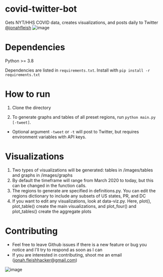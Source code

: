 # covid-twitter-bot
Gets NYT/HHS COVID data, creates visualizations, and posts daily to Twitter [@jonahfleish](https://twitter.com/jonahfleish)
![image](https://pbs.twimg.com/media/E7wWvw-WEAUArNE?format=jpg&name=4096x4096)

# Dependencies
Python >= 3.8

Dependencies are listed in `requirements.txt`. Install with `pip install -r requirements.txt`

# How to run
1. Clone the directory

2.  To generate graphs and tables of all preset regions, run `python main.py [-tweet]`. 

- Optional argument `-tweet` or `-t` will post to Twitter, but requires environment variables with API keys.

# Visualizations
1. Two types of visualizations will be generated: tables in /images/tables and graphs in /images/graphs
2. By default the timeframe will range from March 2020 to today, but this can be changed in the function calls.
3. The regions to generate are specified in definitions.py. You can edit the regions dictionary to include any subsets of US states, PR, and DC
4. If you want to edit any visualizations, look at data-viz.py. Here, plot(), plot_table() create the main visualizations, and plot_four() and plot_tables() create the aggregate plots

# Contributing
- Feel free to leave Github issues if there is a new feature or bug you notice and I'll try to respond as soon as I can
- If you are interested in contributing, shoot me an email (jonah.fleishhacker@gmail.com)

![image](https://pbs.twimg.com/media/E7wWwDLWEAAZ8Vr?format=jpg&name=large)

